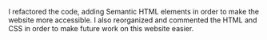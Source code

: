 I refactored the code, adding Semantic HTML elements in order to make the website more accessible.
I also reorganized and commented the HTML and CSS in order to make future work on this website easier. 
